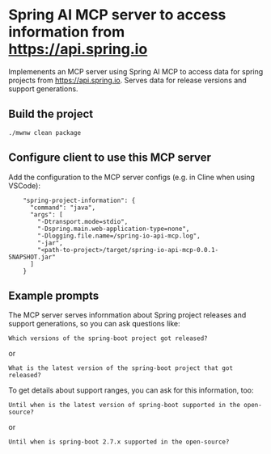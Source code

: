 # Spring AI MCP server to access information from https://api.spring.io

Implemenents an MCP server using Spring AI MCP to access data for spring projects from https://api.spring.io.
Serves data for release versions and support generations.

## Build the project

```
./mwnw clean package
```

## Configure client to use this MCP server

Add the configuration to the MCP server configs (e.g. in Cline when using VSCode):

```
    "spring-project-information": {
      "command": "java",
      "args": [
        "-Dtransport.mode=stdio",
        "-Dspring.main.web-application-type=none",
        "-Dlogging.file.name=/spring-io-api-mcp.log",
        "-jar",
        "<path-to-project>/target/spring-io-api-mcp-0.0.1-SNAPSHOT.jar"
      ]
    }

```

## Example prompts

The MCP server serves infornmation about Spring project releases and support generations, so
you can ask questions like:

`Which versions of the spring-boot project got released?`

or

`What is the latest version of the spring-boot project that got released?`

To get details about support ranges, you can ask for this information, too:

`Until when is the latest version of spring-boot supported in the open-source?`

or

`Until when is spring-boot 2.7.x supported in the open-source?`

